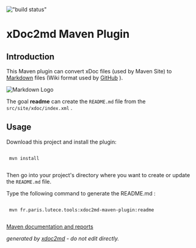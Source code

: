 !["build status"](http://dev.lutece.paris.fr/jenkins/buildStatus/icon?job=tools-maven-xdoc2md-plugin-deploy)
# xDoc2md Maven Plugin

## Introduction

This Maven plugin can convert xDoc files (used by Maven Site) to [Markdown](http://daringfireball.net/projects/markdown/) files (Wiki format used by [GitHub](https://guides.github.com/features/mastering-markdown/) ).

![Markdown Logo](https://github.com/dcurtis/markdown-mark/blob/master/png/208x128.png?raw=true)

The goal **readme** can create the `README.md` file from the `src/site/xdoc/index.xml` .

## Usage

Download this project and install the plugin:

```

 mvn install
                    
```

Then go into your project's directory where you want to create or update the `README.md` file.

Type the following command to generate the README.md :

```

 mvn fr.paris.lutece.tools:xdoc2md-maven-plugin:readme
                    
```


[Maven documentation and reports](http://dev.lutece.paris.fr/plugins/xdoc2md-maven-plugin/)



 *generated by [xdoc2md](https://github.com/lutece-platform/tools-maven-xdoc2md-plugin) - do not edit directly.*
